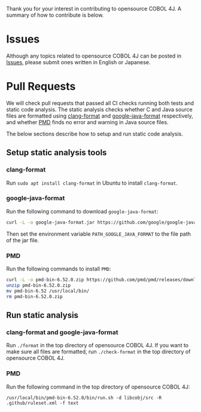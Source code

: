 Thank you for your interest in contributing to opensource COBOL 4J.
A summary of how to contribute is below.

# Issues

Although any topics related to opensource COBOL 4J can be posted in [Issues](https://github.com/opensourcecobol/opensourcecobol4j/issues), please submit ones written in English or Japanese.

# Pull Requests

We will check pull requests that passed all CI checks running both tests and static code analysis.
The static analysis checks whether C and Java source files are formatted using [clang-format](https://clang.llvm.org/docs/ClangFormat.html) and [google-java-format](https://github.com/google/google-java-format) respectively, and whether [PMD](https://pmd.github.io/) finds no error and warning in Java source files.

The below sections describe how to setup and run static code analysis.

## Setup static analysis tools

### clang-format

Run `sudo apt install clang-format` in Ubuntu to install `clang-format`.

### google-java-format

Run the following command to download `google-java-format`:
```sh
curl -L -o google-java-format.jar https://github.com/google/google-java-format/releases/download/v1.15.0/google-java-format-1.15.0-all-deps.jar
```
Then set the environment variable `PATH_GOOGLE_JAVA_FORMAT` to the file path of the jar file.

### PMD

Run the following commands to install `PMD`:
```sh
curl -L -o pmd-bin-6.52.0.zip https://github.com/pmd/pmd/releases/download/pmd_releases%2F6.52.0/pmd-bin-6.52.0.zip
unzip pmd-bin-6.52.0.zip
mv pmd-bin-6.52 /usr/local/bin/
rm pmd-bin-6.52.0.zip
```

## Run static analysis

### clang-format and google-java-format

Run `./format` in the top directory of opensource COBOL 4J.
If you want to make sure all files are formatted, run `./check-format` in the top directory of opensource COBOL 4J.

### PMD

Run the following command in the top directory of opensource COBOL 4J:
```
/usr/local/bin/pmd-bin-6.52.0/bin/run.sh -d libcobj/src -R .github/ruleset.xml -f text
```

